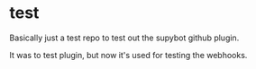 # test

Basically just a test repo to test out the supybot github
plugin.

It was to test plugin, but now it's used for testing the webhooks.


